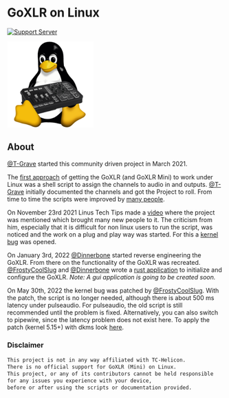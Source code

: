 # GoXLR on Linux

<p align="center">

[![Support Server](https://img.shields.io/discord/828348446775574548.svg?label=Discord&logo=Discord&colorB=7289da&style=flat)](https://discord.gg/Wbp3UxkX2j)

<img src="img/GoXLR-Linux.png" alt="Logo" height="200px" width="200px">
</p>

## About

[@T-Grave](https://github.com/T-Grave) started this community driven project in March 2021. 

The [first approach](https://github.com/GoXLR-on-linux/goxlr-on-linux/) of getting the GoXLR (and GoXLR Mini) to work under Linux was a shell script to assign the channels to audio in and outputs.
[@T-Grave](https://github.com/T-Grave) initially documented the channels and got the Project to roll.
From time to time the scripts were improved by [many people](https://github.com/GoXLR-on-Linux/goxlr-on-linux/graphs/contributors). 

On November 23rd 2021 Linus Tech Tips made a [video](https://youtu.be/3E8IGy6I9Wo?t=250) where the project was mentioned which brought many new people to it. 
The criticism from him, especially that it is difficult for non linux users to run the script, 
was noticed and the work on a plug and play way was started. 
For this a [kernel bug](https://bugzilla.kernel.org/show_bug.cgi?id=215079) was opened. 

On January 3rd, 2022 [@Dinnerbone](https://github.com/Dinnerbone) started reverse engineering the GoXLR. From there on the functionality of the GoXLR was recreated.
[@FrostyCoolSlug](https://github.com/FrostyCoolSlug) and [@Dinnerbone](https://github.com/Dinnerbone) wrote a [rust application](https://github.com/GoXLR-on-Linux/GoXLR-Utility/) to initialize and configure the GoXLR. 
_Note: A gui application is going to be created soon._

On May 30th, 2022 the kernel bug was patched by [@FrostyCoolSlug](https://github.com/FrostyCoolSlug). With the patch, the script is no longer needed, although there is about 500 ms latency under pulseaudio. 
For pulseaudio, the old script is still recommended until the problem is fixed. 
Alternatively, you can also switch to pipewire, since the latency problem does not exist here.
To apply the patch (kernel 5.15+) with dkms look [here](https://github.com/GoXLR-on-Linux/snd-usb-audio-goxlr/).

### Disclaimer
```
This project is not in any way affiliated with TC-Helicon. 
There is no official support for GoXLR (Mini) on Linux. 
This project, or any of its contributors cannot be held responsible 
for any issues you experience with your device, 
before or after using the scripts or documentation provided.
```
